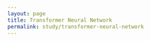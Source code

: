 ```yaml
---
layout: page
title: Transformer Neural Network
permalink: study/transformer-neural-network
---
```


